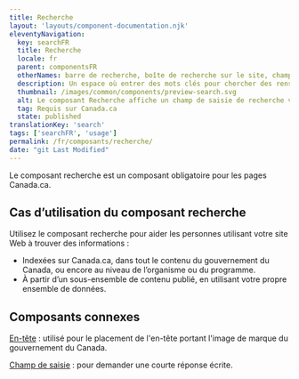 ```yaml
---
title: Recherche
layout: 'layouts/component-documentation.njk'
eleventyNavigation:
  key: searchFR
  title: Recherche
  locale: fr
  parent: componentsFR
  otherNames: barre de recherche, boîte de recherche sur le site, champ de recherche.
  description: Un espace où entrer des mots clés pour chercher des renseignements pertinents.
  thumbnail: /images/common/components/preview-search.svg
  alt: Le composant Recherche affiche un champ de saisie de recherche vide avec un curseur à l'intérieur. À la fin du champ de saisie se trouve un rectangle bleu foncé comprenant un bouton avec une icône de loupe.
  tag: Requis sur Canada.ca
  state: published
translationKey: 'search'
tags: ['searchFR', 'usage']
permalink: /fr/composants/recherche/
date: "git Last Modified"
---
```

Le composant recherche est un composant obligatoire pour les pages Canada.ca.

## Cas d’utilisation du composant recherche

Utilisez le composant recherche pour aider les personnes utilisant votre site Web à trouver des informations :

- Indexées sur Canada.ca, dans tout le contenu du gouvernement du Canada, ou encore au niveau de l’organisme ou du programme.
- À partir d’un sous-ensemble de contenu publié, en utilisant votre propre ensemble de données.

<article class="bg-full-width bg-primary text-light pt-500 pb-400 my-500">
  <h2 class="mt-0 mb-400">Composants connexes</h2>

<a href="{{ links.header }}" class="link-light">En-tête</a> : utilisé pour le placement de l'en-tête portant l'image de marque du gouvernement du Canada.

<a href="{{ links.input }}" class="link-light">Champ de saisie</a> : pour demander une courte réponse écrite.

</article>
